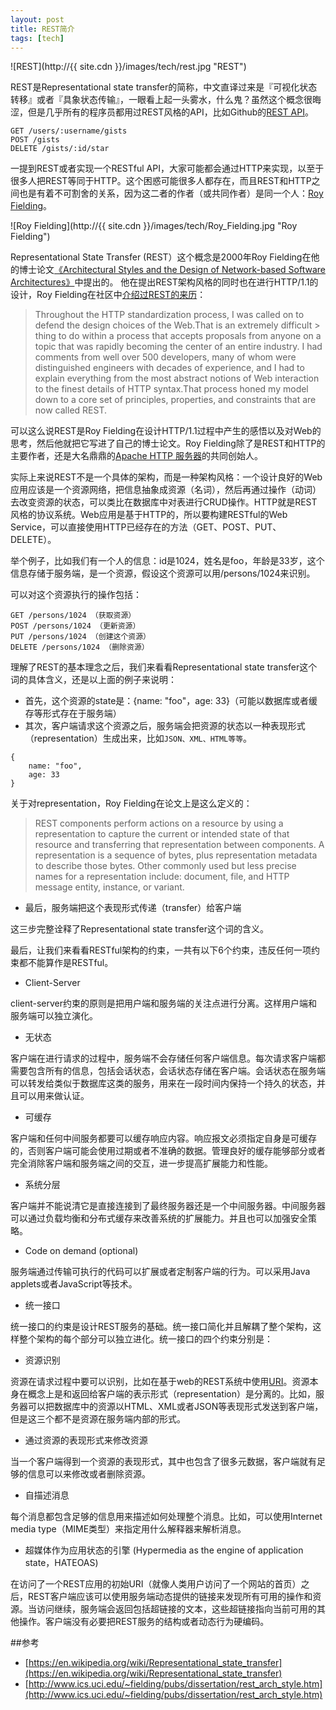 ```yaml
---
layout: post
title: REST简介
tags: [tech]
---
```


![REST](http://{{ site.cdn }}/images/tech/rest.jpg "REST")

REST是Representational state transfer的简称，中文直译过来是『可视化状态转移』或者『具象状态传输』，一眼看上起一头雾水，什么鬼？虽然这个概念很晦涩，但是几乎所有的程序员都用过REST风格的API，比如Github的[REST API](https://developer.github.com/v3/gists/)。

```
GET /users/:username/gists
POST /gists
DELETE /gists/:id/star
```

一提到REST或者实现一个RESTful API，大家可能都会通过HTTP来实现，以至于很多人把REST等同于HTTP。这个困惑可能很多人都存在，而且REST和HTTP之间也是有着不可割舍的关系，因为这二者的作者（或共同作者）是同一个人：[Roy Fielding](https://en.wikipedia.org/wiki/Roy_Fielding)。

![Roy Fielding](http://{{ site.cdn }}/images/tech/Roy_Fielding.jpg "Roy Fielding")

Representational State Transfer (REST）这个概念是2000年Roy Fielding在他的博士论文[《Architectural Styles and the Design of Network-based Software Architectures》](http://www.ics.uci.edu/~fielding/pubs/dissertation/rest_arch_style.htm)中提出的。
他在提出REST架构风格的同时也在进行HTTP/1.1的设计，Roy Fielding在社区中[介绍过REST的来历](https://web.archive.org/web/20091111012314/http://tech.groups.yahoo.com/group/rest-discuss/message/6757)：

> Throughout the HTTP standardization process, I was called on to defend the design choices of the Web.That is an extremely difficult > thing to do within a process that accepts proposals from anyone on a topic that was rapidly becoming the center of an entire industry. I had comments from well over 500 developers, many of whom were distinguished engineers with decades of experience, and I had to explain everything from the most abstract notions of Web interaction to the finest details of HTTP syntax.That process honed my model down to a core set of principles, properties, and constraints that are now called REST.

可以这么说REST是Roy Fielding在设计HTTP/1.1过程中产生的感悟以及对Web的思考，然后他就把它写进了自己的博士论文。Roy Fielding除了是REST和HTTP的主要作者，还是大名鼎鼎的[Apache HTTP 服务器](https://en.wikipedia.org/wiki/Apache_HTTP_Server)的共同创始人。

实际上来说REST不是一个具体的架构，而是一种架构风格：一个设计良好的Web应用应该是一个资源网络，把信息抽象成资源（名词），然后再通过操作（动词）去改变资源的状态，可以类比在数据库中对表进行CRUD操作。HTTP就是REST风格的协议系统。Web应用是基于HTTP的，所以要构建RESTful的Web Service，可以直接使用HTTP已经存在的方法（GET、POST、PUT、DELETE）。

举个例子，比如我们有一个人的信息：id是1024，姓名是foo，年龄是33岁，这个信息存储于服务端，是一个资源，假设这个资源可以用/persons/1024来识别。

可以对这个资源执行的操作包括：

```
GET /persons/1024 （获取资源）
POST /persons/1024 （更新资源）
PUT /persons/1024 （创建这个资源）
DELETE /persons/1024 （删除资源）
```

理解了REST的基本理念之后，我们来看看Representational state transfer这个词的具体含义，还是以上面的例子来说明：        

* 首先，这个资源的state是：{name: "foo"，age: 33}（可能以数据库或者缓存等形式存在于服务端）
* 其次，客户端请求这个资源之后，服务端会把资源的状态以一种表现形式（representation）生成出来，比如`JSON、XML、HTML等等`。

```
{
    name: "foo",
    age: 33
}
```

关于对representation，Roy Fielding在论文上是这么定义的：

> REST components perform actions on a resource by using a representation to capture the current or intended state of that resource and transferring that representation between components. A representation is a sequence of bytes, plus representation metadata to describe those bytes. Other commonly used but less precise names for a representation include: document, file, and HTTP message entity, instance, or variant.

* 最后，服务端把这个表现形式传递（transfer）给客户端

这三步完整诠释了Representational state transfer这个词的含义。

最后，让我们来看看RESTful架构的约束，一共有以下6个约束，违反任何一项约束都不能算作是RESTful。

* Client-Server

client-server约束的原则是把用户端和服务端的关注点进行分离。这样用户端和服务端可以独立演化。

* 无状态

客户端在进行请求的过程中，服务端不会存储任何客户端信息。每次请求客户端都需要包含所有的信息，包括会话状态，会话状态存储在客户端。会话状态在服务端可以转发给类似于数据库这类的服务，用来在一段时间内保持一个持久的状态，并且可以用来做认证。

* 可缓存

客户端和任何中间服务都要可以缓存响应内容。响应报文必须指定自身是可缓存的，否则客户端可能会使用过期或者不准确的数据。管理良好的缓存能够部分或者完全消除客户端和服务端之间的交互，进一步提高扩展能力和性能。

* 系统分层

客户端并不能说清它是直接连接到了最终服务器还是一个中间服务器。中间服务器可以通过负载均衡和分布式缓存来改善系统的扩展能力。并且也可以加强安全策略。

* Code on demand (optional)

服务端通过传输可执行的代码可以扩展或者定制客户端的行为。可以采用Java applets或者JavaScript等技术。

* 统一接口

统一接口的约束是设计REST服务的基础。统一接口简化并且解耦了整个架构，这样整个架构的每个部分可以独立进化。统一接口的四个约束分别是：

* 资源识别

资源在请求过程中要可以识别，比如在基于web的REST系统中使用[URI](https://en.wikipedia.org/wiki/Uniform_resource_identifier)。资源本身在概念上是和返回给客户端的表示形式（representation）是分离的。比如，服务器可以把数据库中的资源以HTML、XML或者JSON等表现形式发送到客户端，但是这三个都不是资源在服务端内部的形式。


* 通过资源的表现形式来修改资源

当一个客户端得到一个资源的表现形式，其中也包含了很多元数据，客户端就有足够的信息可以来修改或者删除资源。

* 自描述消息

每个消息都包含足够的信息用来描述如何处理整个消息。比如，可以使用Internet media type（MIME类型）来指定用什么解释器来解析消息。

* 超媒体作为应用状态的引擎 (Hypermedia as the engine of application state，HATEOAS)

在访问了一个REST应用的初始URI（就像人类用户访问了一个网站的首页）之后，REST客户端应该可以使用服务端动态提供的链接来发现所有可用的操作和资源。当访问继续，服务端会返回包括超链接的文本，这些超链接指向当前可用的其他操作。客户端没有必要把REST服务的结构或者动态行为硬编码。


##参考

* [https://en.wikipedia.org/wiki/Representational_state_transfer](https://en.wikipedia.org/wiki/Representational_state_transfer)
* [http://www.ics.uci.edu/~fielding/pubs/dissertation/rest_arch_style.htm](http://www.ics.uci.edu/~fielding/pubs/dissertation/rest_arch_style.htm)
